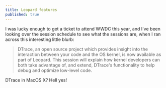 ```yaml
---
title: Leopard features
published: true
---
```


<p>
I was lucky enough to get a ticket to attend WWDC this year, and I've
been looking over the session schedule to see what the sessions are,
when I ran across this interesting little blurb:  

> DTrace, an open source project which provides insight into the
> interaction between your code and the OS kernel, is now available as
> part of Leopard. This session will explain how kernel developers can
> both take advantage of, and extend, DTrace's functionality to help
> debug and optimize low-level code.

</p>
DTrace in MacOS X? Hell yes!
